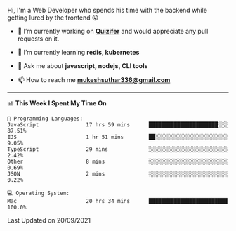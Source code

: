 Hi, I'm a Web Developer who spends his time with the backend while getting lured by the frontend 😜

- 🔭 I’m currently working on **[Quizifer](https://github.com/SutharMukesh/Quizifer/)** and would appreciate any pull requests on it.

- 🌱 I’m currently learning **redis, kubernetes**

- 💬 Ask me about **javascript, nodejs, CLI tools**

- 📫 How to reach me **mukeshsuthar336@gmail.com**

---
<!--START_SECTION:waka-->
📊 **This Week I Spent My Time On** 

```text
💬 Programming Languages: 
JavaScript               17 hrs 59 mins      ██████████████████████░░░   87.51% 
EJS                      1 hr 51 mins        ██░░░░░░░░░░░░░░░░░░░░░░░   9.05% 
TypeScript               29 mins             ░░░░░░░░░░░░░░░░░░░░░░░░░   2.42% 
Other                    8 mins              ░░░░░░░░░░░░░░░░░░░░░░░░░   0.69% 
JSON                     2 mins              ░░░░░░░░░░░░░░░░░░░░░░░░░   0.22%

💻 Operating System: 
Mac                      20 hrs 34 mins      █████████████████████████   100.0%

```


 Last Updated on 20/09/2021
<!--END_SECTION:waka-->
